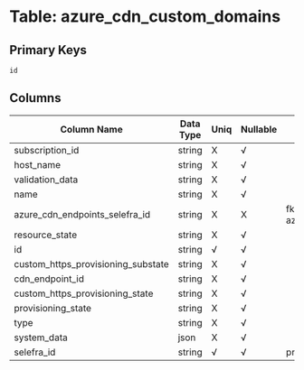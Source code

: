 # Table: azure_cdn_custom_domains

## Primary Keys 

```
id
```


## Columns 

|  Column Name   |  Data Type  | Uniq | Nullable | Description | 
|  ----  | ----  | ----  | ----  | ---- | 
| subscription_id | string | X | √ |  | 
| host_name | string | X | √ |  | 
| validation_data | string | X | √ |  | 
| name | string | X | √ |  | 
| azure_cdn_endpoints_selefra_id | string | X | X | fk to azure_cdn_endpoints.selefra_id | 
| resource_state | string | X | √ |  | 
| id | string | √ | √ |  | 
| custom_https_provisioning_substate | string | X | √ |  | 
| cdn_endpoint_id | string | X | √ |  | 
| custom_https_provisioning_state | string | X | √ |  | 
| provisioning_state | string | X | √ |  | 
| type | string | X | √ |  | 
| system_data | json | X | √ |  | 
| selefra_id | string | √ | √ | primary keys value md5 | 


